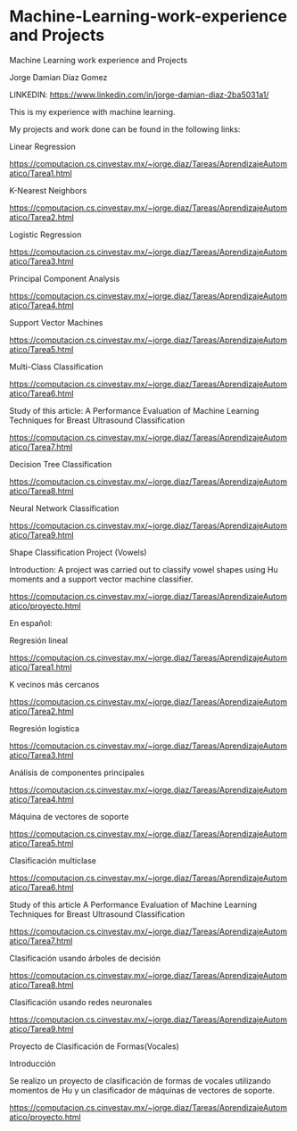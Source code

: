 # Machine-Learning-work-experience and Projects 
Machine Learning work experience and Projects

Jorge Damian Diaz Gomez

LINKEDIN:
https://www.linkedin.com/in/jorge-damian-diaz-2ba5031a1/

This is my experience with machine learning.

My projects and work done can be found in the following links:

Linear Regression

https://computacion.cs.cinvestav.mx/~jorge.diaz/Tareas/AprendizajeAutomatico/Tarea1.html

K-Nearest Neighbors

https://computacion.cs.cinvestav.mx/~jorge.diaz/Tareas/AprendizajeAutomatico/Tarea2.html

Logistic Regression

https://computacion.cs.cinvestav.mx/~jorge.diaz/Tareas/AprendizajeAutomatico/Tarea3.html

Principal Component Analysis

https://computacion.cs.cinvestav.mx/~jorge.diaz/Tareas/AprendizajeAutomatico/Tarea4.html

Support Vector Machines 

https://computacion.cs.cinvestav.mx/~jorge.diaz/Tareas/AprendizajeAutomatico/Tarea5.html

Multi-Class Classification

https://computacion.cs.cinvestav.mx/~jorge.diaz/Tareas/AprendizajeAutomatico/Tarea6.html

Study of this article: A Performance Evaluation of Machine Learning Techniques for Breast Ultrasound Classification

https://computacion.cs.cinvestav.mx/~jorge.diaz/Tareas/AprendizajeAutomatico/Tarea7.html

Decision Tree Classification

https://computacion.cs.cinvestav.mx/~jorge.diaz/Tareas/AprendizajeAutomatico/Tarea8.html

Neural Network Classification

https://computacion.cs.cinvestav.mx/~jorge.diaz/Tareas/AprendizajeAutomatico/Tarea9.html

Shape Classification Project (Vowels)

Introduction: A project was carried out to classify vowel shapes using Hu moments and a support vector machine classifier.

https://computacion.cs.cinvestav.mx/~jorge.diaz/Tareas/AprendizajeAutomatico/proyecto.html



En español:

Regresión lineal

https://computacion.cs.cinvestav.mx/~jorge.diaz/Tareas/AprendizajeAutomatico/Tarea1.html

K vecinos más cercanos

https://computacion.cs.cinvestav.mx/~jorge.diaz/Tareas/AprendizajeAutomatico/Tarea2.html

Regresión logística

https://computacion.cs.cinvestav.mx/~jorge.diaz/Tareas/AprendizajeAutomatico/Tarea3.html

Análisis de componentes principales

https://computacion.cs.cinvestav.mx/~jorge.diaz/Tareas/AprendizajeAutomatico/Tarea4.html

Máquina de vectores de soporte

https://computacion.cs.cinvestav.mx/~jorge.diaz/Tareas/AprendizajeAutomatico/Tarea5.html

Clasificación multiclase

https://computacion.cs.cinvestav.mx/~jorge.diaz/Tareas/AprendizajeAutomatico/Tarea6.html

Study of this article A Performance Evaluation of Machine Learning Techniques for Breast Ultrasound Classification

https://computacion.cs.cinvestav.mx/~jorge.diaz/Tareas/AprendizajeAutomatico/Tarea7.html

Clasificación usando árboles de decisión

https://computacion.cs.cinvestav.mx/~jorge.diaz/Tareas/AprendizajeAutomatico/Tarea8.html

Clasificación usando redes neuronales

https://computacion.cs.cinvestav.mx/~jorge.diaz/Tareas/AprendizajeAutomatico/Tarea9.html

Proyecto de Clasificación de Formas(Vocales)

Introducción

Se realizo un proyecto de clasificación de formas de vocales utilizando momentos de Hu y un clasificador de máquinas de vectores de soporte.

https://computacion.cs.cinvestav.mx/~jorge.diaz/Tareas/AprendizajeAutomatico/proyecto.html

